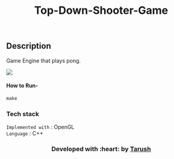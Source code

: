 </p>
<h1 align = 'center'>Top-Down-Shooter-Game</h1>
<br>


</p>

## Description ##
<p>
Game Engine that plays pong.
</p>


<img src="https://github.com/tarush-r/game-engine-pong/blob/master/main/gameplay.gif">


#### How to Run- 

```html
make
```

###             Tech stack
`Implemented with` : OpenGL  <br>
`Language` : C++ <br>

<h3 align="center"><b>Developed with :heart: by <a href="https://github.com/tarush-r">Tarush</a> </b></h3>
